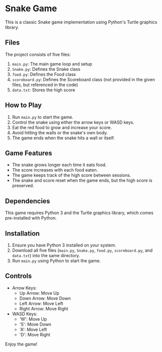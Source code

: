 # Snake Game

This is a classic Snake game implementation using Python's Turtle graphics library.

## Files

The project consists of five files:

1. `main.py`: The main game loop and setup
2. `Snake.py`: Defines the Snake class
3. `food.py`: Defines the Food class
4. `scoreboard.py`: Defines the Scoreboard class (not provided in the given files, but referenced in the code)
5. `data.txt`: Stores the high score

## How to Play

1. Run `main.py` to start the game.
2. Control the snake using either the arrow keys or WASD keys.
3. Eat the red food to grow and increase your score.
4. Avoid hitting the walls or the snake's own body.
5. The game ends when the snake hits a wall or itself.

## Game Features

- The snake grows longer each time it eats food.
- The score increases with each food eaten.
- The game keeps track of the high score between sessions.
- The snake and score reset when the game ends, but the high score is preserved.

## Dependencies

This game requires Python 3 and the Turtle graphics library, which comes pre-installed with Python.

## Installation

1. Ensure you have Python 3 installed on your system.
2. Download all five files (`main.py`, `Snake.py`, `food.py`, `scoreboard.py`, and `data.txt`) into the same directory.
3. Run `main.py` using Python to start the game.

## Controls

- Arrow Keys:
  - Up Arrow: Move Up
  - Down Arrow: Move Down
  - Left Arrow: Move Left
  - Right Arrow: Move Right
- WASD Keys:
  - 'W': Move Up
  - 'S': Move Down
  - 'A': Move Left
  - 'D': Move Right

Enjoy the game!
